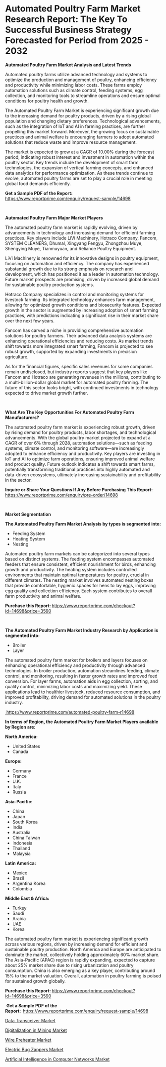 <p><h1>Automated Poultry Farm Market Research Report: The Key To Successful Business Strategy Forecasted for Period from 2025 - 2032</h1></p><p><strong>Automated Poultry Farm Market Analysis and Latest Trends</strong></p>
<p><p>Automated poultry farms utilize advanced technology and systems to optimize the production and management of poultry, enhancing efficiency and productivity while minimizing labor costs. These farms employ automation solutions such as climate control, feeding systems, egg collection, and monitoring tools to streamline operations and ensure optimal conditions for poultry health and growth.</p><p>The Automated Poultry Farm Market is experiencing significant growth due to the increasing demand for poultry products, driven by a rising global population and changing dietary preferences. Technological advancements, such as the integration of IoT and AI in farming practices, are further propelling this market forward. Moreover, the growing focus on sustainable practices and animal welfare is encouraging farmers to adopt automated solutions that reduce waste and improve resource management.</p><p>The market is expected to grow at a CAGR of 10.00% during the forecast period, indicating robust interest and investment in automation within the poultry sector. Key trends include the development of smart farm technologies, the expansion of vertical farming concepts, and enhanced data analytics for performance optimization. As these trends continue to evolve, automated poultry farms are set to play a crucial role in meeting global food demands efficiently.</p></p>
<p><strong>Get a Sample PDF of the Report:&nbsp;</strong> <a href="https://www.reportprime.com/enquiry/request-sample/14698?utm_campaign=2566&utm_medium=2&utm_source=Github&utm_content=ia&utm_term=20032025&utm_id=automated-poultry-farm">https://www.reportprime.com/enquiry/request-sample/14698</a></p>
<p>&nbsp;</p>
<p><strong>Automated Poultry Farm Major Market Players</strong></p>
<p><p>The automated poultry farm market is rapidly evolving, driven by advancements in technology and increasing demand for efficient farming practices. Key players include LiVi Machinery, Hotraco Company, Fancom, SYSTEM CLEANERS, Dhumal, Xingyang Fengyu, Zhongzhou Muye, Shengying Muye, Tianmuyuan, and Reliance Poultry Equipment. </p><p>LiVi Machinery is renowned for its innovative designs in poultry equipment, focusing on automation and efficiency. The company has experienced substantial growth due to its strong emphasis on research and development, which has positioned it as a leader in automation technology. Future market prospects are promising, driven by increased global demand for sustainable poultry production systems.</p><p>Hotraco Company specializes in control and monitoring systems for livestock farming. Its integrated technology enhances farm management, allowing for optimized growth conditions and biosecurity features. Expected growth in the sector is augmented by increasing adoption of smart farming practices, with predictions indicating a significant rise in their market share over the next few years.</p><p>Fancom has carved a niche in providing comprehensive automation solutions for poultry farmers. Their advanced data analysis systems are enhancing operational efficiencies and reducing costs. As market trends shift towards more integrated smart farming, Fancom is projected to see robust growth, supported by expanding investments in precision agriculture.</p><p>As for the financial figures, specific sales revenues for some companies remain undisclosed, but industry reports suggest that key players like Fancom and Hotraco are generating revenues in the millions, contributing to a multi-billion-dollar global market for automated poultry farming. The future of this sector looks bright, with continued investments in technology expected to drive market growth further.</p></p>
<p>&nbsp;</p>
<p><strong>What Are The Key Opportunities For Automated Poultry Farm Manufacturers?</strong></p>
<p><p>The automated poultry farm market is experiencing robust growth, driven by rising demand for poultry products, labor shortages, and technological advancements. With the global poultry market projected to expand at a CAGR of over 6% through 2028, automation solutions—such as feeding systems, climate control, and monitoring software—are increasingly adopted to enhance efficiency and productivity. Key players are investing in IoT and AI to optimize farm operations, ensuring improved animal welfare and product quality. Future outlook indicates a shift towards smart farms, potentially transforming traditional practices into highly automated and data-driven ecosystems, ultimately increasing sustainability and profitability in the sector.</p></p>
<p><strong>Inquire or Share Your Questions If Any Before Purchasing This Report:</strong> <a href="https://www.reportprime.com/enquiry/pre-order/14698?utm_campaign=2566&utm_medium=2&utm_source=Github&utm_content=ia&utm_term=20032025&utm_id=automated-poultry-farm">https://www.reportprime.com/enquiry/pre-order/14698</a></p>
<p>&nbsp;</p>
<p><strong>Market Segmentation</strong></p>
<p><strong>The Automated Poultry Farm Market Analysis by types is segmented into:</strong></p>
<p><ul><li>Feeding System</li><li>Heating System</li><li>Nesting</li></ul></p>
<p><p>Automated poultry farm markets can be categorized into several types based on distinct systems. The feeding system encompasses automated feeders that ensure consistent, efficient nourishment for birds, enhancing growth and productivity. The heating system includes controlled environments that maintain optimal temperatures for poultry, crucial in different climates. The nesting market involves automated nesting boxes that provide comfortable, hygienic spaces for hens to lay eggs, improving egg quality and collection efficiency. Each system contributes to overall farm productivity and animal welfare.</p></p>
<p><strong>Purchase this Report:&nbsp;</strong><a href="https://www.reportprime.com/checkout?id=14698&price=3590&utm_campaign=2566&utm_medium=2&utm_source=Github&utm_content=ia&utm_term=20032025&utm_id=automated-poultry-farm">https://www.reportprime.com/checkout?id=14698&price=3590</a></p>
<p>&nbsp;</p>
<p><strong>The Automated Poultry Farm Market Industry Research by Application is segmented into:</strong></p>
<p><ul><li>Broiler</li><li>Layer</li></ul></p>
<p><p>The automated poultry farm market for broilers and layers focuses on enhancing operational efficiency and productivity through advanced technologies. In broiler production, automation streamlines feeding, climate control, and monitoring, resulting in faster growth rates and improved feed conversion. For layer farms, automation aids in egg collection, sorting, and quality control, minimizing labor costs and maximizing yield. These applications lead to healthier livestock, reduced resource consumption, and improved profitability, driving demand for automated solutions in the poultry industry.</p></p>
<p><a href="https://www.reportprime.com/automated-poultry-farm-r14698?utm_campaign=2566&utm_medium=2&utm_source=Github&utm_content=ia&utm_term=20032025&utm_id=automated-poultry-farm">&nbsp;https://www.reportprime.com/automated-poultry-farm-r14698</a></p>
<p><strong>In terms of Region, the Automated Poultry Farm Market Players available by Region are:</strong></p>
<p>
    <p> <strong> North America: </strong>
        <ul>
            <li>United States</li>
            <li>Canada</li>
        </ul>
        </p> 
    <p> <strong> Europe: </strong>
        <ul>
            <li>Germany</li>
            <li>France</li>
            <li>U.K.</li>
            <li>Italy</li>
            <li>Russia</li>
        </ul>
        </p> 
    <p> <strong> Asia-Pacific: </strong>
        <ul>
            <li>China</li>
            <li>Japan</li>
            <li>South Korea</li>
            <li>India</li>
            <li>Australia</li>
            <li>China Taiwan</li>
            <li>Indonesia</li>
            <li>Thailand</li>
            <li>Malaysia</li>
        </ul>
        </p> 
    <p> <strong> Latin America: </strong>
        <ul>
            <li>Mexico</li>
            <li>Brazil</li>
            <li>Argentina Korea</li>
            <li>Colombia</li>
        </ul>
        </p> 
    <p> <strong> Middle East & Africa: </strong>
        <ul>
            <li>Turkey</li>
            <li>Saudi</li>
            <li>Arabia</li>
            <li>UAE</li>
            <li>Korea</li>
        </ul>
    </p>
    </p>
<p><p>The automated poultry farm market is experiencing significant growth across various regions, driven by increasing demand for efficient and sustainable poultry production. North America and Europe are anticipated to dominate the market, collectively holding approximately 60% market share. The Asia-Pacific (APAC) region is rapidly expanding, expected to capture about 25% market share due to rising urbanization and poultry consumption. China is also emerging as a key player, contributing around 15% to the market valuation. Overall, automation in poultry farming is poised for sustained growth globally.</p></p>
<p><strong>Purchase this Report: </strong><a href="https://www.reportprime.com/checkout?id=14698&price=3590&utm_campaign=2566&utm_medium=2&utm_source=Github&utm_content=ia&utm_term=20032025&utm_id=automated-poultry-farm">https://www.reportprime.com/checkout?id=14698&price=3590</a></p>
<p>&nbsp;<strong>Get a Sample PDF of the Report:&nbsp;&nbsp;</strong><a href="https://www.reportprime.com/enquiry/request-sample/14698?utm_campaign=2566&utm_medium=2&utm_source=Github&utm_content=ia&utm_term=20032025&utm_id=automated-poultry-farm">https://www.reportprime.com/enquiry/request-sample/14698</a></p>
<p><strong></strong></p>
<p><p><a href="https://www.linkedin.com/pulse/detailed-report-thesize-dynamics-expected-growth-136-cagrof-rfjie?utm_campaign=2566&utm_medium=2&utm_source=Github&utm_content=ia&utm_term=20032025&utm_id=automated-poultry-farm">Data Transceiver Market</a></p><p><a href="https://github.com/klindsey95/Market-Research-Report-List-1/blob/main/digitalization-in-mining-market.md?utm_campaign=2566&utm_medium=2&utm_source=Github&utm_content=ia&utm_term=20032025&utm_id=automated-poultry-farm">Digitalization in Mining Market</a></p><p><a href="https://www.linkedin.com/pulse/assessing-impact-recent-trends-wire-preheater-market-influence-kudve?utm_campaign=2566&utm_medium=2&utm_source=Github&utm_content=ia&utm_term=20032025&utm_id=automated-poultry-farm">Wire Preheater Market</a></p><p><a href="https://www.linkedin.com/pulse/informative-market-research-report-electric-bug-zappers-nnkxe?utm_campaign=2566&utm_medium=2&utm_source=Github&utm_content=ia&utm_term=20032025&utm_id=automated-poultry-farm">Electric Bug Zappers Market</a></p><p><a href="https://github.com/boitafbg/Market-Research-Report-List-1/blob/main/artificial-intelligence-in-computer-networks-market.md?utm_campaign=2566&utm_medium=2&utm_source=Github&utm_content=ia&utm_term=20032025&utm_id=automated-poultry-farm">Artificial Intelligence in Computer Networks Market</a></p></p>